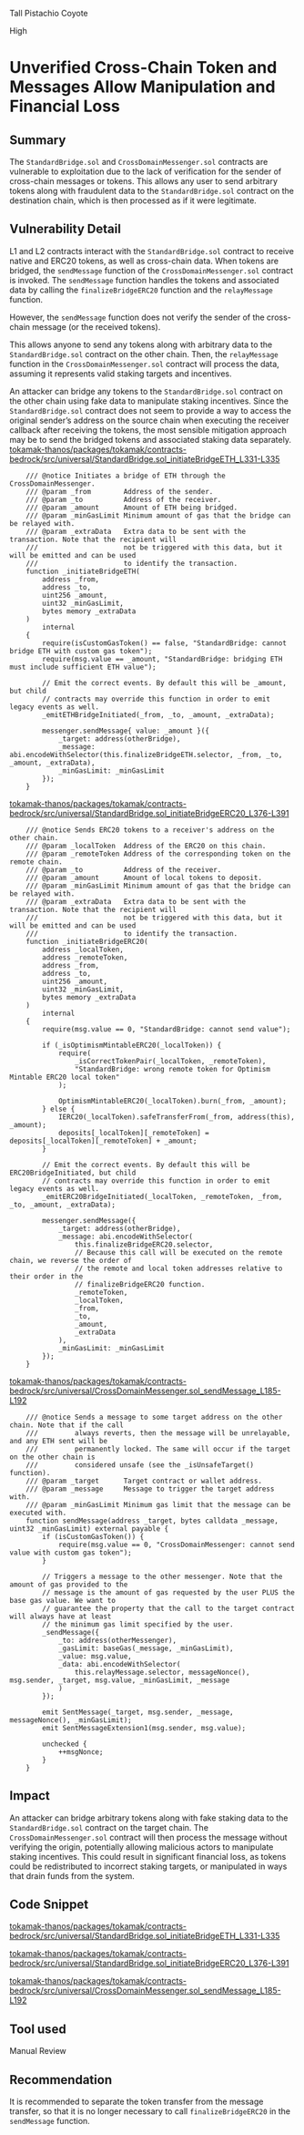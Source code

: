 Tall Pistachio Coyote

High

# Unverified Cross-Chain Token and Messages Allow Manipulation and Financial Loss

## Summary
The `StandardBridge.sol` and `CrossDomainMessenger.sol` contracts are vulnerable to exploitation due to the lack of verification for the sender of cross-chain messages or tokens. This allows any user to send arbitrary tokens along with fraudulent data to the `StandardBridge.sol` contract on the destination chain, which is then processed as if it were legitimate. 

## Vulnerability Detail

L1 and L2 contracts interact with the `StandardBridge.sol` contract to receive native and ERC20 tokens, as well as cross-chain data. When tokens are bridged, the `sendMessage` function of the `CrossDomainMessenger.sol` contract is invoked. The `sendMessage` function handles the tokens and associated data by calling the `finalizeBridgeERC20` function and the `relayMessage` function.

However, the `sendMessage` function does not verify the sender of the cross-chain message (or the received tokens).

This allows anyone to send any tokens along with arbitrary data to the `StandardBridge.sol` contract on the other chain. Then, the `relayMessage` function in the `CrossDomainMessenger.sol` contract will process the data, assuming it represents valid staking targets and incentives.

An attacker can bridge any tokens to the `StandardBridge.sol` contract on the other chain using fake data to manipulate staking incentives. Since the `StandardBridge.sol` contract does not seem to provide a way to access the original sender’s address on the source chain when executing the receiver callback after receiving the tokens, the most sensible mitigation approach may be to send the bridged tokens and associated staking data separately.
[tokamak-thanos/packages/tokamak/contracts-bedrock/src/universal/StandardBridge.sol_initiateBridgeETH_L331-L335](https://github.com/sherlock-audit/2024-08-tokamak-network/blob/6d4cf9ea730d5b52b622f0b3afd41a35d3eba8a2/tokamak-thanos/packages/contracts-bedrock/src/universal/StandardBridge.sol#L331C1-L335C12)
```solidity
    /// @notice Initiates a bridge of ETH through the CrossDomainMessenger.
    /// @param _from        Address of the sender.
    /// @param _to          Address of the receiver.
    /// @param _amount      Amount of ETH being bridged.
    /// @param _minGasLimit Minimum amount of gas that the bridge can be relayed with.
    /// @param _extraData   Extra data to be sent with the transaction. Note that the recipient will
    ///                     not be triggered with this data, but it will be emitted and can be used
    ///                     to identify the transaction.
    function _initiateBridgeETH(
        address _from,
        address _to,
        uint256 _amount,
        uint32 _minGasLimit,
        bytes memory _extraData
    )
        internal
    {
        require(isCustomGasToken() == false, "StandardBridge: cannot bridge ETH with custom gas token");
        require(msg.value == _amount, "StandardBridge: bridging ETH must include sufficient ETH value");

        // Emit the correct events. By default this will be _amount, but child
        // contracts may override this function in order to emit legacy events as well.
        _emitETHBridgeInitiated(_from, _to, _amount, _extraData);

        messenger.sendMessage{ value: _amount }({
            _target: address(otherBridge),
            _message: abi.encodeWithSelector(this.finalizeBridgeETH.selector, _from, _to, _amount, _extraData),
            _minGasLimit: _minGasLimit
        });
    }

```

[tokamak-thanos/packages/tokamak/contracts-bedrock/src/universal/StandardBridge.sol_initiateBridgeERC20_L376-L391](https://github.com/sherlock-audit/2024-08-tokamak-network/blob/6d4cf9ea730d5b52b622f0b3afd41a35d3eba8a2/tokamak-thanos/packages/contracts-bedrock/src/universal/StandardBridge.sol#L376C1-L391C12)
```solidity
    /// @notice Sends ERC20 tokens to a receiver's address on the other chain.
    /// @param _localToken  Address of the ERC20 on this chain.
    /// @param _remoteToken Address of the corresponding token on the remote chain.
    /// @param _to          Address of the receiver.
    /// @param _amount      Amount of local tokens to deposit.
    /// @param _minGasLimit Minimum amount of gas that the bridge can be relayed with.
    /// @param _extraData   Extra data to be sent with the transaction. Note that the recipient will
    ///                     not be triggered with this data, but it will be emitted and can be used
    ///                     to identify the transaction.
    function _initiateBridgeERC20(
        address _localToken,
        address _remoteToken,
        address _from,
        address _to,
        uint256 _amount,
        uint32 _minGasLimit,
        bytes memory _extraData
    )
        internal
    {
        require(msg.value == 0, "StandardBridge: cannot send value");

        if (_isOptimismMintableERC20(_localToken)) {
            require(
                _isCorrectTokenPair(_localToken, _remoteToken),
                "StandardBridge: wrong remote token for Optimism Mintable ERC20 local token"
            );

            OptimismMintableERC20(_localToken).burn(_from, _amount);
        } else {
            IERC20(_localToken).safeTransferFrom(_from, address(this), _amount);
            deposits[_localToken][_remoteToken] = deposits[_localToken][_remoteToken] + _amount;
        }

        // Emit the correct events. By default this will be ERC20BridgeInitiated, but child
        // contracts may override this function in order to emit legacy events as well.
        _emitERC20BridgeInitiated(_localToken, _remoteToken, _from, _to, _amount, _extraData);

        messenger.sendMessage({
            _target: address(otherBridge),
            _message: abi.encodeWithSelector(
                this.finalizeBridgeERC20.selector,
                // Because this call will be executed on the remote chain, we reverse the order of
                // the remote and local token addresses relative to their order in the
                // finalizeBridgeERC20 function.
                _remoteToken,
                _localToken,
                _from,
                _to,
                _amount,
                _extraData
            ),
            _minGasLimit: _minGasLimit
        });
    }

```

[tokamak-thanos/packages/tokamak/contracts-bedrock/src/universal/CrossDomainMessenger.sol_sendMessage_L185-L192](https://github.com/sherlock-audit/2024-08-tokamak-network/blob/6d4cf9ea730d5b52b622f0b3afd41a35d3eba8a2/tokamak-thanos/packages/contracts-bedrock/src/universal/CrossDomainMessenger.sol#L185C1-L192C12)
```solidity
    /// @notice Sends a message to some target address on the other chain. Note that if the call
    ///         always reverts, then the message will be unrelayable, and any ETH sent will be
    ///         permanently locked. The same will occur if the target on the other chain is
    ///         considered unsafe (see the _isUnsafeTarget() function).
    /// @param _target      Target contract or wallet address.
    /// @param _message     Message to trigger the target address with.
    /// @param _minGasLimit Minimum gas limit that the message can be executed with.
    function sendMessage(address _target, bytes calldata _message, uint32 _minGasLimit) external payable {
        if (isCustomGasToken()) {
            require(msg.value == 0, "CrossDomainMessenger: cannot send value with custom gas token");
        }

        // Triggers a message to the other messenger. Note that the amount of gas provided to the
        // message is the amount of gas requested by the user PLUS the base gas value. We want to
        // guarantee the property that the call to the target contract will always have at least
        // the minimum gas limit specified by the user.
        _sendMessage({
            _to: address(otherMessenger),
            _gasLimit: baseGas(_message, _minGasLimit),
            _value: msg.value,
            _data: abi.encodeWithSelector(
                this.relayMessage.selector, messageNonce(), msg.sender, _target, msg.value, _minGasLimit, _message
            )
        });

        emit SentMessage(_target, msg.sender, _message, messageNonce(), _minGasLimit);
        emit SentMessageExtension1(msg.sender, msg.value);

        unchecked {
            ++msgNonce;
        }
    }

```

## Impact
An attacker can bridge arbitrary tokens along with fake staking data to the `StandardBridge.sol` contract on the target chain. The `CrossDomainMessenger.sol` contract will then process the message without verifying the origin, potentially allowing malicious actors to manipulate staking incentives. This could result in significant financial loss, as tokens could be redistributed to incorrect staking targets, or manipulated in ways that drain funds from the system.

## Code Snippet
[tokamak-thanos/packages/tokamak/contracts-bedrock/src/universal/StandardBridge.sol_initiateBridgeETH_L331-L335](https://github.com/sherlock-audit/2024-08-tokamak-network/blob/6d4cf9ea730d5b52b622f0b3afd41a35d3eba8a2/tokamak-thanos/packages/contracts-bedrock/src/universal/StandardBridge.sol#L331C1-L335C12)

[tokamak-thanos/packages/tokamak/contracts-bedrock/src/universal/StandardBridge.sol_initiateBridgeERC20_L376-L391](https://github.com/sherlock-audit/2024-08-tokamak-network/blob/6d4cf9ea730d5b52b622f0b3afd41a35d3eba8a2/tokamak-thanos/packages/contracts-bedrock/src/universal/StandardBridge.sol#L376C1-L391C12)

[tokamak-thanos/packages/tokamak/contracts-bedrock/src/universal/CrossDomainMessenger.sol_sendMessage_L185-L192](https://github.com/sherlock-audit/2024-08-tokamak-network/blob/6d4cf9ea730d5b52b622f0b3afd41a35d3eba8a2/tokamak-thanos/packages/contracts-bedrock/src/universal/CrossDomainMessenger.sol#L185C1-L192C12)


## Tool used

Manual Review

## Recommendation

It is recommended to separate the token transfer from the message transfer, so that it is no longer necessary to call `finalizeBridgeERC20` in the `sendMessage` function.



